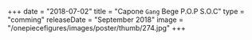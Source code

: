 +++
date = "2018-07-02"
title = "Capone `Gang` Bege P.O.P S.O.C"
type = "comming"
releaseDate = "September 2018"
image = "/onepiecefigures/images/poster/thumb/274.jpg"
+++